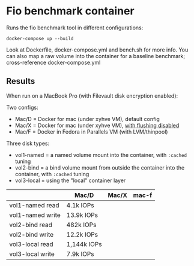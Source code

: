# Fio benchmark container

Runs the fio benchmark tool in different configurations:

    docker-compose up --build

Look at Dockerfile, docker-compose.yml and bench.sh for more info.  You can also map a raw volume into the container for a baseline benchmark; cross-reference docker-compose.yml

## Results
When run on a MacBook Pro (with Filevault disk encryption enabled):

Two configs:

* Mac/D = Docker for mac (under xyhve VM), default config
* Mac/X = Docker for mac (under xyhve VM), [with flushing disabled](https://github.com/docker/for-mac/issues/668#issuecomment-284028148)
* Mac/F = Docker in Fedora in Parallels VM (with LVM/thinpool)

Three disk types:

* vol1-named = a named volume mount into the container, with `:cached` tuning
* vol2-bind = a bind volume mount from outside the container into the container, with `:cached` tuning
* vol3-local = using the "local" container layer


|                  | Mac/D       | Mac/X    | mac-f | 
|------------------|-------------|----------|-------|
| vol1-named read  | 4.1k IOPs   |          |       |
| vol1-named write | 13.9k IOPs  |          |       |
| vol2-bind read   | 482k IOPs   |          |       |
| vol2-bind write  | 12.2k IOPs  |          |       |
| vol3-local read  | 1,144k IOPs |          |       |
| vol3-local write | 7.9k IOPs   |          |       |
